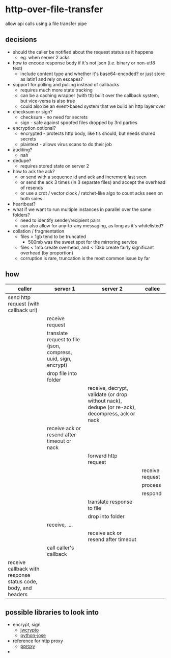 # http-over-file-transfer

allow api calls using a file transfer pipe

## decisions

* should the caller be notified about the request status as it happens
  * eg. when server 2 acks
* how to encode response body if it's not json (i.e. binary or non-utf8 text)
  * include content type and whether it's base64-encoded? or just store as latin1 and rely on escapes?
* support for polling and pulling instead of callbacks
  * requires much more state tracking
  * can be a caching wrapper (with ttl) built over the callback system, but vice-versa is also true
  * could also be an event-based system that we build an http layer over
* checksum or sign?
  * checksum - no need for secrets
  * sign - safe against spoofed files dropped by 3rd parties
* encryption optional?
  * encrypted - protects http body, like tls should, but needs shared secrets
  * plaintext - allows virus scans to do their job
* auditing?
  * nah
* dedupe?
  * requires stored state on server 2
* how to ack the ack?
  * or send with a sequence id and ack and increment last seen
  * or send the ack 3 times (in 3 separate files) and accept the overhead of resends
  * or use a crdt / vector clock / ratchet-like algo to count acks seen on both sides
* heartbeat?
* what if we want to run multiple instances in parallel over the same folders?
  * need to identify sender/recipient pairs
  * can also allow for any-to-any messaging, as long as it's whitelisted?
* collation / fragmentation
  * files > 1gb tend to be truncated
    * 500mb was the sweet spot for the mirroring service
  * files < 1mb create overhead, and < 10kb create fairly significant overhead (by proportion)
  * corruption is rare, truncation is the most common issue by far

## how

| caller                                                        | server 1                                                        | server 2                                                                                       | callee          |
|---------------------------------------------------------------|-----------------------------------------------------------------|------------------------------------------------------------------------------------------------|-----------------|
| send http request (with callback url)                         |                                                                 |                                                                                                |                 |
|                                                               | receive request                                                 |                                                                                                |                 |
|                                                               | translate request to file (json, compress, uuid, sign, encrypt) |                                                                                                |                 |
|                                                               | drop file into folder                                           |                                                                                                |                 |
|                                                               |                                                                 | receive, decrypt, validate (or drop without nack), dedupe (or re-ack), decompress, ack or nack |                 |
|                                                               | receive ack or resend after timeout or nack                     |                                                                                                |                 |
|                                                               |                                                                 | forward http request                                                                           |                 |
|                                                               |                                                                 |                                                                                                | receive request |
|                                                               |                                                                 |                                                                                                | process         |
|                                                               |                                                                 |                                                                                                | respond         |
|                                                               |                                                                 | translate response to file                                                                     |                 |
|                                                               |                                                                 | drop into folder                                                                               |                 |
|                                                               | receive, ....                                                   |                                                                                                |                 |
|                                                               |                                                                 | receive ack or resend after timeout                                                            |                 |
|                                                               | call caller's callback                                          |                                                                                                |                 |
| receive callback with response status code, body, and headers |                                                                 |                                                                                                |                 |

## possible libraries to look into

* encrypt, sign
  * [jwcrypto](https://pypi.org/project/jwcrypto/)
  * [python-jose](https://pypi.org/project/python-jose/)
* reference for http proxy
  * [pproxy](https://pypi.org/project/pproxy/)
* 